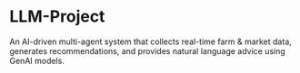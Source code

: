 # LLM-Project
An AI-driven multi-agent system that collects real-time farm &amp; market data, generates recommendations, and provides natural language advice using GenAI models.
